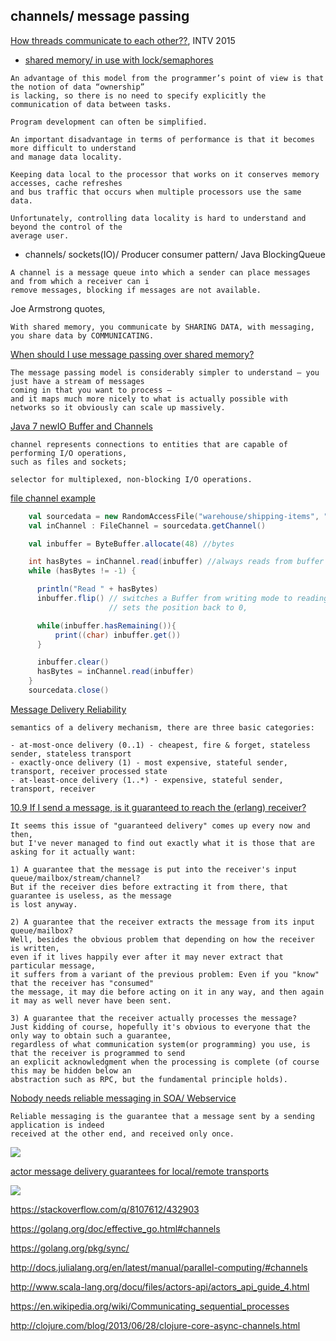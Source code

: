 channels/ message passing
-------------------------

[How threads communicate to each other??](http://stackoverflow.com/a/3852472/432903), INTV 2015

- [shared memory/ in use with lock/semaphores](https://behelmy.wordpress.com/parrallel-computing/shared-memory-vs-message-passing-programming-model/)

```
An advantage of this model from the programmer’s point of view is that the notion of data “ownership” 
is lacking, so there is no need to specify explicitly the communication of data between tasks. 

Program development can often be simplified.
```

```
An important disadvantage in terms of performance is that it becomes more difficult to understand 
and manage data locality. 

Keeping data local to the processor that works on it conserves memory accesses, cache refreshes 
and bus traffic that occurs when multiple processors use the same data.

Unfortunately, controlling data locality is hard to understand and beyond the control of the 
average user.
```

- channels/ sockets(IO)/ Producer consumer pattern/ Java BlockingQueue

```
A channel is a message queue into which a sender can place messages and from which a receiver can i
remove messages, blocking if messages are not available. 
```

Joe Armstrong quotes, 

```
With shared memory, you communicate by SHARING DATA, with messaging, you share data by COMMUNICATING.
```

[When should I use message passing over shared memory?](http://programmers.stackexchange.com/a/116887/31060)

```
The message passing model is considerably simpler to understand — you just have a stream of messages 
coming in that you want to process — 
and it maps much more nicely to what is actually possible with networks so it obviously can scale up massively.
```

[Java 7 newIO Buffer and Channels](https://docs.oracle.com/javase/7/docs/api/java/nio/channels/package-summary.html)

```
channel represents connections to entities that are capable of performing I/O operations, 
such as files and sockets; 

selector for multiplexed, non-blocking I/O operations.
```

[file channel example](http://tutorials.jenkov.com/java-nio/buffers.html)

```scala
    val sourcedata = new RandomAccessFile("warehouse/shipping-items", "rw")
    val inChannel : FileChannel = sourcedata.getChannel() 

    val inbuffer = ByteBuffer.allocate(48) //bytes

    int hasBytes = inChannel.read(inbuffer) //always reads from buffer
    while (hasBytes != -1) {

      println("Read " + hasBytes)
      inbuffer.flip() // switches a Buffer from writing mode to reading mode. 
                      // sets the position back to 0, 

      while(inbuffer.hasRemaining()){
          print((char) inbuffer.get())
      }

      inbuffer.clear()
      hasBytes = inChannel.read(inbuffer)
    }
    sourcedata.close()
```

[Message Delivery Reliability](http://doc.akka.io/docs/akka/current/scala/general/message-delivery-reliability.html)

```
semantics of a delivery mechanism, there are three basic categories:

- at-most-once delivery (0..1) - cheapest, fire & forget, stateless sender, stateless transport
- exactly-once delivery (1) - most expensive, stateful sender, transport, receiver processed state
- at-least-once delivery (1..*) - expensive, stateful sender, transport, receiver
```

[10.9  If I send a message, is it guaranteed to reach the (erlang) receiver?](http://erlang.org/faq/academic.html)

```
It seems this issue of "guaranteed delivery" comes up every now and then, 
but I've never managed to find out exactly what it is those that are asking for it actually want:

1) A guarantee that the message is put into the receiver's input queue/mailbox/stream/channel? 
But if the receiver dies before extracting it from there, that guarantee is useless, as the message 
is lost anyway.

2) A guarantee that the receiver extracts the message from its input queue/mailbox?
Well, besides the obvious problem that depending on how the receiver is written,
even if it lives happily ever after it may never extract that particular message,
it suffers from a variant of the previous problem: Even if you "know" that the receiver has "consumed"
the message, it may die before acting on it in any way, and then again it may as well never have been sent.

3) A guarantee that the receiver actually processes the message? 
Just kidding of course, hopefully it's obvious to everyone that the only way to obtain such a guarantee, 
regardless of what communication system(or programming) you use, is that the receiver is programmed to send 
an explicit acknowledgment when the processing is complete (of course this may be hidden below an 
abstraction such as RPC, but the fundamental principle holds).
```

[Nobody needs reliable messaging in SOA/ Webservice](https://www.infoq.com/articles/no-reliable-messaging)

```
Reliable messaging is the guarantee that a message sent by a sending application is indeed 
received at the other end, and received only once.
```

![](https://cdn.infoq.com/statics_s1_20170523-0350/resource/articles/no-reliable-messaging/en/resources/Biz-Transport-Level.png)

[actor message delivery guarantees for local/remote transports](https://groups.google.com/forum/#!topic/akka-user/Ih9HqTbI9NM)

![](http://tutorials.jenkov.com/images/java-nio/buffers-modes.png)

https://stackoverflow.com/q/8107612/432903

https://golang.org/doc/effective_go.html#channels

https://golang.org/pkg/sync/

http://docs.julialang.org/en/latest/manual/parallel-computing/#channels

http://www.scala-lang.org/docu/files/actors-api/actors_api_guide_4.html

https://en.wikipedia.org/wiki/Communicating_sequential_processes

http://clojure.com/blog/2013/06/28/clojure-core-async-channels.html
